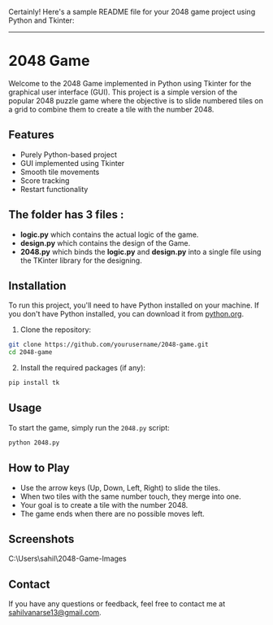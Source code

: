 Certainly! Here's a sample README file for your 2048 game project using Python and Tkinter:

---

# 2048 Game

Welcome to the 2048 Game implemented in Python using Tkinter for the graphical user interface (GUI). This project is a simple version of the popular 2048 puzzle game where the objective is to slide numbered tiles on a grid to combine them to create a tile with the number 2048.

## Features

- Purely Python-based project
- GUI implemented using Tkinter
- Smooth tile movements
- Score tracking
- Restart functionality

## The folder has 3 files :
- **logic.py** which contains the actual logic of the game.
- **design.py** which contains the design of the Game.
- **2048.py** which binds the **logic.py** and **design.py** into a single file using the TKinter library for the designing.
## Installation

To run this project, you'll need to have Python installed on your machine. If you don't have Python installed, you can download it from [python.org](https://www.python.org/downloads/).

1. Clone the repository:

```bash
git clone https://github.com/yourusername/2048-game.git
cd 2048-game
```

2. Install the required packages (if any):

```bash
pip install tk
```


## Usage

To start the game, simply run the `2048.py` script:

```bash
python 2048.py
```

## How to Play

- Use the arrow keys (Up, Down, Left, Right) to slide the tiles.
- When two tiles with the same number touch, they merge into one.
- Your goal is to create a tile with the number 2048.
- The game ends when there are no possible moves left.

## Screenshots

C:\Users\sahil\2048-Game-Images


## Contact

If you have any questions or feedback, feel free to contact me at sahilvanarse13@gmail.com.

